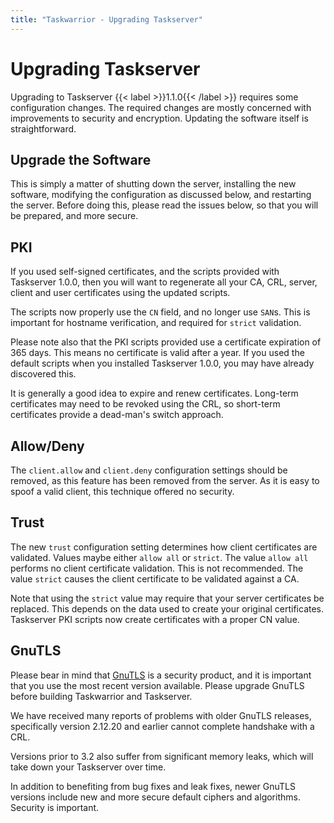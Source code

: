 ```yaml
---
title: "Taskwarrior - Upgrading Taskserver"
---
```


# Upgrading Taskserver

Upgrading to Taskserver {{< label >}}1.1.0{{< /label >}} requires some configuration changes.
The required changes are mostly concerned with improvements to security and encryption.
Updating the software itself is straightforward.

## Upgrade the Software

This is simply a matter of shutting down the server, installing the new software, modifying the configuration as discussed below, and restarting the server.
Before doing this, please read the issues below, so that you will be prepared, and more secure.

## PKI

If you used self-signed certificates, and the scripts provided with Taskserver 1.0.0, then you will want to regenerate all your CA, CRL, server, client and user certificates using the updated scripts.

The scripts now properly use the `CN` field, and no longer use `SAN`s.
This is important for hostname verification, and required for `strict` validation.

Please note also that the PKI scripts provided use a certificate expiration of 365 days.
This means no certificate is valid after a year.
If you used the default scripts when you installed Taskserver 1.0.0, you may have already discovered this.

It is generally a good idea to expire and renew certificates.
Long-term certificates may need to be revoked using the CRL, so short-term certificates provide a dead-man\'s switch approach.

## Allow/Deny

The `client.allow` and `client.deny` configuration settings should be removed, as this feature has been removed from the server.
As it is easy to spoof a valid client, this technique offered no security.

## Trust

The new `trust` configuration setting determines how client certificates are validated.
Values maybe either `allow all` or `strict`.
The value `allow all` performs no client certificate validation.
This is not recommended.
The value `strict` causes the client certificate to be validated against a CA.

Note that using the `strict` value may require that your server certificates be replaced.
This depends on the data used to create your original certificates.
Taskserver PKI scripts now create certificates with a proper CN value.

## GnuTLS

Please bear in mind that [GnuTLS](https://gnutls.org) is a security product, and it is important that you use the most recent version available.
Please upgrade GnuTLS before building Taskwarrior and Taskserver.

We have received many reports of problems with older GnuTLS releases, specifically version 2.12.20 and earlier cannot complete handshake with a CRL.

Versions prior to 3.2 also suffer from significant memory leaks, which will take down your Taskserver over time.

In addition to benefiting from bug fixes and leak fixes, newer GnuTLS versions include new and more secure default ciphers and algorithms.
Security is important.
